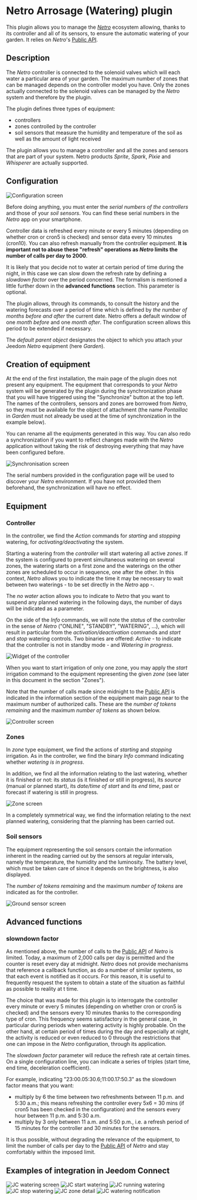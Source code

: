 # Netro Arrosage (Watering) plugin

This plugin allows you to manage the [*Netro*](https://Netrohome.com/) ecosystem allowing, thanks to its controller and all of its sensors, to ensure the automatic watering of your garden. It relies on *Netro*'s [Public API](http://www.Netrohome.com/en/shop/articles/10).

## Description

The *Netro* controller is connected to the solenoid valves which will each water a particular area of your garden. The maximum number of zones that can be managed depends on the controller model you have. Only the zones actually connected to the solenoid valves can be managed by the *Netro* system and therefore by the plugin.

The plugin defines three types of equipment:

* controllers
* zones controlled by the controller
* soil sensors that measure the humidity and temperature of the soil as well as the amount of light received

The plugin allows you to manage a controller and all the zones and sensors that are part of your system.
Netro products *Sprite*, *Spark*, *Pixie* and *Whisperer* are actually supported.

## Configuration

![Configuration screen](images/configuration.png "*Netro* Arrosage configuration screen")

Before doing anything, you must enter the *serial numbers of the controllers* and those of your *soil sensors*. You can find these serial numbers in the *Netro* app on your smartphone.

Controller data is refreshed every minute or every 5 minutes (depending on whether cron or cron5 is checked) and sensor data every 10 minutes (cron10). You can also refresh manually from the controller equipment. **It is important not to abuse these "refresh" operations as *Netro* limits the number of calls per day to 2000**.

It is likely that you decide not to water at certain period of time during the night, in this case we can slow down the refresh rate by defining a *slowdown factor* over the period concerned. The formalism is mentioned a little further down in the **advanced functions** section.
This parameter is optional.

The plugin allows, through its commands, to consult the history and the watering forecasts over a period of time which is defined by *the number of months before and after* the current date. Netro offers a default window of one *month before* and one *month after*. The configuration screen allows this period to be extended if necessary.

The *default parent object* designates the object to which you attach your Jeedom *Netro* equipment (here *Garden*).

## Creation of equipment

At the end of the first installation, the main page of the plugin does not present any equipment. The equipment that corresponds to your *Netro* system will be generated by the plugin during the synchronization phase that you will have triggered using the "Synchronize" button at the top left. The names of the controllers, sensors and zones are borrowed from *Netro*, so they must be available for the object of attachment (the name *Pontaillac* in *Garden* must not already be used at the time of synchronization in the example below). 

 You can rename all the equipments generated in this way.  You can also redo a synchronization if you want to reflect changes made with the *Netro* application without taking the risk of destroying everything that may have been configured before.

![Synchronisation screen](images/synchronisation.png "Main screen of *Netro* Arrosage")

The serial numbers provided in the configuration page will be used to discover your *Netro* environment. If you have not provided them beforehand, the synchronization will have no effect.

## Equipment

### Controller

In the controller, we find the *Action* commands for *starting* and *stopping* watering, for *activating/deactivating* the system.

Starting a watering from the *controller* will start watering all active *zones*. If the system is configured to prevent simultaneous watering on several zones, the watering starts on a first zone and the waterings on the other zones are scheduled to occur in sequence, one after the other. In this context, *Netro* allows you to indicate the time it may be necessary to wait between two waterings - to be set directly in the *Netro* app -.

The *no water* action allows you to indicate to *Netro* that you want to suspend any planned watering in the following days, the number of days will be indicated as a parameter.

On the side of the *Info* commands, we will note the *status* of the controller in the sense of *Netro* ("ONLINE", "STANDBY", "WATERING", ...), which will result in particular from the *activation/deactivation* commands and *start* and *stop* watering controls. Two binaries are offered: *Active* - to indicate that the controller is not in standby mode - and *Watering in progress*.

![Widget of the controller](images/widget_controller.png "Widget of the *Netro* controller")

When you want to start irrigation of only one zone, you may apply the *start* irrigation command to the equipment representing the given *zone* (see later in this document in the section "Zones").

Note that the number of calls made since midnight to the [Public API](http://www.*Netro*home.com/en/shop/articles/10) is indicated in the information section of the equipment main page near to the maximum number of authorized calls. These are the *number of tokens remaining* and the maximum *number of tokens* as shown below.

![Controller screen](images/token.png "Main screen of the *Netro* controller")

### Zones

In *zone* type equipment, we find the actions of *starting* and *stopping* irrigation. As in the controller, we find the binary *Info* command indicating whether *watering is in progress*.

In addition, we find all the information relating to the last watering, whether it is finished or not: its *status* (is it finished or still in progress), its *source* (manual or planned start), its *date/time of start* and its *end time*, past or forecast if watering is still in progress.

![Zone screen](images/widget_zone.png "Main screen of the *Netro* zone")

In a completely symmetrical way, we find the information relating to the next planned watering, considering that the planning has been carried out.

### Soil sensors
 
The equipment representing the soil sensors contain the information inherent in the reading carried out by the sensors at regular intervals, namely the temperature, the humidity and the luminosity. The battery level, which must be taken care of since it depends on the brightness, is also displayed.

The *number of tokens remaining* and the maximum *number of tokens* are indicated as for the controller.

![Ground sensor screen](images/ground_sensor.png "Main screen of the *Netro* ground sensor")

## Advanced functions

### slowndown factor

As mentioned above, the number of calls to the [Public API](http://www.Netrohome.com/en/shop/articles/10) of *Netro* is limited. Today, a maximum of 2,000 calls per day is permitted and the counter is reset every day at midnight. *Netro* does not provide mechanisms that reference a callback function, as do a number of similar systems, so that each event is notified as it occurs. For this reason, it is useful to frequently resquest the system to obtain a state of the situation as faithful as possible to reality at t time. 

The choice that was made for this plugin is to interrogate the controller every minute or every 5 minutes (depending on whether cron or cron5 is checked) and the sensors every 10 minutes thanks to the corresponding type of cron. This frequency seems satisfactory in the general case, in particular during periods when watering activity is highly probable. On the other hand, at certain period of times during the day and especially at night, the activity is reduced or even reduced to 0 through the restrictions that one can impose in the *Netro* configuration, through its application. 

The *slowdown factor* parameter will reduce the refresh rate at certain times. On a single configuration line, you can indicate a series of triples (start time, end time, deceleration coefficient).

For example, indicating "23:00.05:30.6;11:00.17:50.3" as the slowdown factor means that you want:

* multiply by 6 the time between two refreshments between 11 p.m. and 5:30 a.m.; this means refreshing the controller every 5x6 = 30 mins (if cron5 has been checked in the configuration) and the sensors every hour between 11 p.m. and 5:30 a.m.
* multiply by 3 only between 11 a.m. and 5:50 p.m., i.e. a refresh period of 15 minutes for the controller and 30 minutes for the sensors.

It is thus possible, without degrading the relevance of the equipment, to limit the number of calls per day to the [Public API](http://www.Netrohome.com/en/shop/articles/10) of *Netro* and stay comfortably within the imposed limit.

## Examples of integration in Jeedom Connect

![JC watering screen](images/jc-netro_arrosage.png "*Netro* watering screen")
![JC start watering](images/jc-start_watering.png "*Netro* starting watering screen")
![JC running watering](images/jc-running.png "*Netro* running watering screen")
![JC stop watering](images/jc-stop_watering.png "*Netro* stop watering screen")
![JC zone detail](images/jc-zone_detail.png "*Netro* watering zone detail")
![JC watering notification](images/jc-notification.png "*Netro* watering notification")
